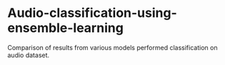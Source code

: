 # Audio-classification-using-ensemble-learning
Comparison of results from various models performed classification on audio dataset.
